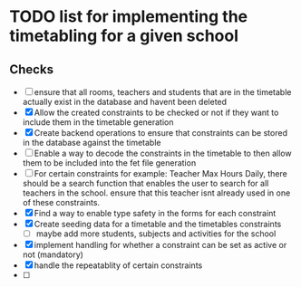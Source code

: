 # TODO list for implementing the timetabling for a given school

## Checks

- [ ] ensure that all rooms, teachers and students that are in the timetable actually exist in the database and havent been deleted
- [x] Allow the created constraints to be checked or not if they want to include them in the timetable generation
- [x] Create backend operations to ensure that constraints can be stored in the database against the timetable
- [ ] Enable a way to decode the constraints in the timetable to then allow them to be included into the fet file generation
- [ ] For certain constraints for example: Teacher Max Hours Daily, there should be a search function that enables the user to search for all teachers in the school. ensure that this teacher isnt already used in one of these constraints.
- [x] Find a way to enable type safety in the forms for each constraint
- [x] Create seeding data for a timetable and the timetables constraints
  - [ ] maybe add more students, subjects and activities for the school
- [x] implement handling for whether a constraint can be set as active or not (mandatory)
- [x] handle the repeatablity of certain constraints
- [ ] 
